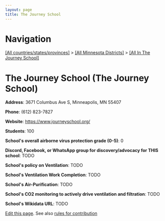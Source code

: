 ```yaml
---
layout: page
title: The Journey School
---
```

# Navigation

[[All countries/states/provinces]](../../..) > [[All Minnesota Districts]](../..) > [[All In The Journey School]](..)

# The Journey School (The Journey School)

**Address**: 3671 Columbus Ave S, Minneapolis, MN 55407

**Phone**: (612) 823-7827

**Website**: <https://www.journeyschool.org/>

**Students**: 100

**School's overall airborne virus protection grade (0-5)**: 0

**Discord, Facebook, or WhatsApp group for discovery/advocacy for THIS school**: TODO

**School's policy on Ventilation**: TODO

**School's Ventilation Work Completion**: TODO

**School's Air-Purification**: TODO

**School's CO2 monitoring to actively drive ventilation and filtration**: TODO

**School's Wikidata URL**: TODO


[Edit this page](https://github.com/ventilate-schools/MN/edit/main/./The_Journey_School/The_Journey_School.md). See also [rules for contribution](../../../contribution-rules/)
